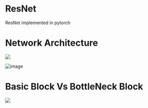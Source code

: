 # ResNet
ResNet implemented in pytorch

# Network Architecture
![](https://miro.medium.com/max/2000/1*6hF97Upuqg_LdsqWY6n_wg.png)

![image](https://user-images.githubusercontent.com/55650445/127484166-e46a41fa-1b1a-41b3-99f6-6d03a8c2b431.png)

# Basic Block Vs BottleNeck Block
![](https://miro.medium.com/max/643/1*aGYJlTYjzhO9tC-sGjzmvg.png)
